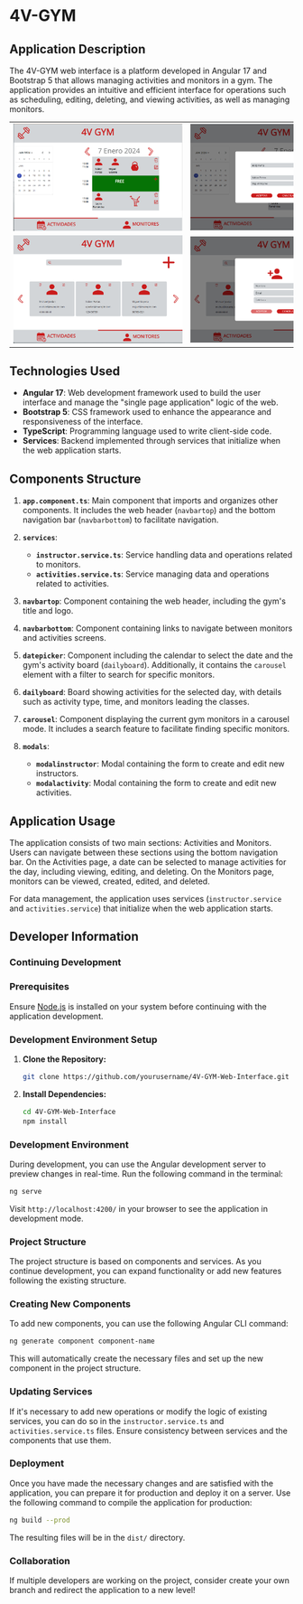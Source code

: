 # 4V-GYM

## Application Description

The 4V-GYM web interface is a platform developed in Angular 17 and Bootstrap 5 that allows managing activities and monitors in a gym. The application provides an intuitive and efficient interface for operations such as scheduling, editing, deleting, and viewing activities, as well as managing monitors.

<table>
  <tr>
    <td><img src="./4v-gym-app/src/assets/ss1.png" style="max-width: 300px;"></td>
    <td><img src="./4v-gym-app/src/assets/ss2.png" style="max-width: 300px;"></td>
  </tr>
  <tr>
    <td><img src="./4v-gym-app/src/assets/ss3.png" style="max-width: 300px;"></td>
    <td><img src="./4v-gym-app/src/assets/ss4.png" style="max-width: 300px;"></td>
  </tr>
</table>

## Technologies Used

- **Angular 17**: Web development framework used to build the user interface and manage the "single page application" logic of the web.
- **Bootstrap 5**: CSS framework used to enhance the appearance and responsiveness of the interface.
- **TypeScript**: Programming language used to write client-side code.
- **Services**: Backend implemented through services that initialize when the web application starts.

## Components Structure

1. **`app.component.ts`**: Main component that imports and organizes other components. It includes the web header (`navbartop`) and the bottom navigation bar (`navbarbottom`) to facilitate navigation.

2. **`services`**:
   - **`instructor.service.ts`**: Service handling data and operations related to monitors.
   - **`activities.service.ts`**: Service managing data and operations related to activities.

3. **`navbartop`**: Component containing the web header, including the gym's title and logo.

4. **`navbarbottom`**: Component containing links to navigate between monitors and activities screens.

5. **`datepicker`**: Component including the calendar to select the date and the gym's activity board (`dailyboard`). Additionally, it contains the `carousel` element with a filter to search for specific monitors.

6. **`dailyboard`**: Board showing activities for the selected day, with details such as activity type, time, and monitors leading the classes.

7. **`carousel`**: Component displaying the current gym monitors in a carousel mode. It includes a search feature to facilitate finding specific monitors.

8. **`modals`**:
   - **`modalinstructor`**: Modal containing the form to create and edit new instructors.
   - **`modalactivity`**: Modal containing the form to create and edit new activities.

## Application Usage

The application consists of two main sections: Activities and Monitors. Users can navigate between these sections using the bottom navigation bar. On the Activities page, a date can be selected to manage activities for the day, including viewing, editing, and deleting. On the Monitors page, monitors can be viewed, created, edited, and deleted.

For data management, the application uses services (`instructor.service` and `activities.service`) that initialize when the web application starts.

## Developer Information

### Continuing Development

### Prerequisites

Ensure [Node.js](https://nodejs.org/) is installed on your system before continuing with the application development.

### Development Environment Setup

1. **Clone the Repository:**
   ```bash
   git clone https://github.com/yourusername/4V-GYM-Web-Interface.git
   ```

2. **Install Dependencies:**
   ```bash
   cd 4V-GYM-Web-Interface
   npm install
   ```

### Development Environment

During development, you can use the Angular development server to preview changes in real-time. Run the following command in the terminal:

```bash
ng serve
```

Visit `http://localhost:4200/` in your browser to see the application in development mode.

### Project Structure

The project structure is based on components and services. As you continue development, you can expand functionality or add new features following the existing structure.

### Creating New Components

To add new components, you can use the following Angular CLI command:

```bash
ng generate component component-name
```

This will automatically create the necessary files and set up the new component in the project structure.

### Updating Services

If it's necessary to add new operations or modify the logic of existing services, you can do so in the `instructor.service.ts` and `activities.service.ts` files. Ensure consistency between services and the components that use them.

### Deployment

Once you have made the necessary changes and are satisfied with the application, you can prepare it for production and deploy it on a server. Use the following command to compile the application for production:

```bash
ng build --prod
```

The resulting files will be in the `dist/` directory.

### Collaboration

If multiple developers are working on the project, consider create your own branch and redirect the application to a new level!
